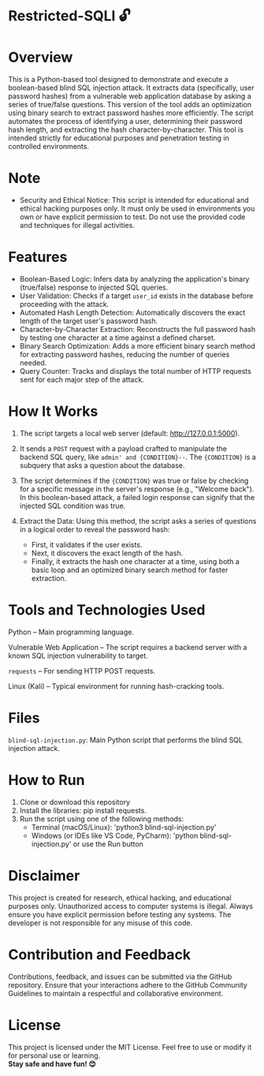 # Restricted-SQLI 🔓

# Overview
This is a Python-based tool designed to demonstrate and execute a boolean-based blind SQL injection attack. It extracts data (specifically, user password hashes) from a vulnerable web application database by asking a series of true/false questions. This version of the tool adds an optimization using binary search to extract password hashes more efficiently. The script automates the process of identifying a user, determining their password hash length, and extracting the hash character-by-character. This tool is intended strictly for educational purposes and penetration testing in controlled environments.

# Note
- Security and Ethical Notice: This script is intended for educational and ethical hacking purposes only. It must only be used in environments you own or have explicit permission to test. Do not use the provided code and techniques for illegal activities.

# Features
- Boolean-Based Logic: Infers data by analyzing the application's binary (true/false) response to injected SQL queries.
- User Validation: Checks if a target `user_id` exists in the database before proceeding with the attack.
- Automated Hash Length Detection: Automatically discovers the exact length of the target user's password hash.
- Character-by-Character Extraction: Reconstructs the full password hash by testing one character at a time against a defined charset.
- Binary Search Optimization: Adds a more efficient binary search method for extracting password hashes, reducing the number of queries needed.
- Query Counter: Tracks and displays the total number of HTTP requests sent for each major step of the attack.

# How It Works
1. The script targets a local web server (default: http://127.0.0.1:5000).

2. It sends a `POST` request with a payload crafted to manipulate the backend SQL query, like `admin' and {CONDITION}--`. The `{CONDITION}` is a subquery that asks a question about the database.

3. The script determines if the `{CONDITION}` was true or false by checking for a specific message in the server's response (e.g., "Welcome back"). In this boolean-based attack, a failed login response can signify that the injected SQL condition was true.

4. Extract the Data: Using this method, the script asks a series of questions in a logical order to reveal the password hash:
   - First, it validates if the user exists.
   - Next, it discovers the exact length of the hash.
   - Finally, it extracts the hash one character at a time, using both a basic loop and an optimized binary search method for faster extraction.

# Tools and Technologies Used
Python – Main programming language.

Vulnerable Web Application – The script requires a backend server with a known SQL injection vulnerability to target.

`requests` – For sending HTTP POST requests.

Linux (Kali) – Typical environment for running hash-cracking tools.

# Files
`blind-sql-injection.py`: Main Python script that performs the blind SQL injection attack.

# How to Run
1. Clone or download this repository
2. Install the libraries: pip install requests.
3. Run the script using one of the following methods:
   - Terminal (macOS/Linux): 'python3 blind-sql-injection.py'
   - Windows (or IDEs like VS Code, PyCharm): 'python blind-sql-injection.py' or use the Run button

# Disclaimer
This project is created for research, ethical hacking, and educational purposes only. Unauthorized access to computer systems is illegal. Always ensure you have explicit permission before testing any systems. The developer is not responsible for any misuse of this code.

# Contribution and Feedback
Contributions, feedback, and issues can be submitted via the GitHub repository. Ensure that your interactions adhere to the GitHub Community Guidelines to maintain a respectful and collaborative environment.

# License
This project is licensed under the MIT License. Feel free to use or modify it for personal use or learning.
<br>**Stay safe and have fun! 😊**
